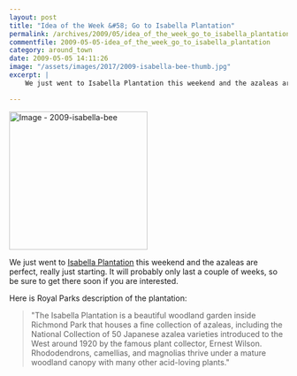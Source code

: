 ```yaml
---
layout: post
title: "Idea of the Week &#58; Go to Isabella Plantation"
permalink: /archives/2009/05/idea_of_the_week_go_to_isabella_plantation.html
commentfile: 2009-05-05-idea_of_the_week_go_to_isabella_plantation
category: around_town
date: 2009-05-05 14:11:26
image: "/assets/images/2017/2009-isabella-bee-thumb.jpg"
excerpt: |
    We just went to Isabella Plantation this weekend and the azaleas are perfect, really just starting. It will probably only last a couple of weeks, so be sure to get there soon if you are interested.

---
```



<a href="/assets/images/2017/2009-isabella-bee.jpg" title="Click for a larger image"><img src="/assets/images/2017/2009-isabella-bee-thumb.jpg" width="250" alt="Image - 2009-isabella-bee"  class="photo right"/></a>

We just went to [Isabella Plantation](http://www.royalparks.org.uk/parks/richmond_park/isabella_plantation.cfm) this weekend and the azaleas are perfect, really just starting. It will probably only last a couple of weeks, so be sure to get there soon if you are interested.

Here is Royal Parks description of the plantation:

> "The Isabella Plantation is a beautiful woodland garden inside Richmond Park that houses a fine collection of azaleas, including the National Collection of 50 Japanese azalea varieties introduced to the West around 1920 by the famous plant collector, Ernest Wilson. Rhododendrons, camellias, and magnolias thrive under a mature woodland canopy with many other acid-loving plants."

